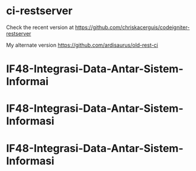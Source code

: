 # ci-restserver
Check the recent version at https://github.com/chriskacerguis/codeigniter-restserver

My alternate version https://github.com/ardisaurus/old-rest-ci
# IF48-Integrasi-Data-Antar-Sistem-Informai
# IF48-Integrasi-Data-Antar-Sistem-Informasi
# IF48-Integrasi-Data-Antar-Sistem-Informasi
